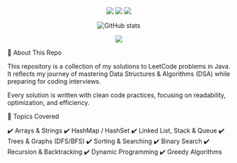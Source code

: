 <p align="center"> <img src="https://img.shields.io/badge/Language-Java-orange?style=flat-square&logo=java" /> <img src="https://img.shields.io/badge/Platform-LeetCode-blue?style=flat-square&logo=leetcode" /> <img src="https://img.shields.io/badge/DSA-Practice-success?style=flat-square&logo=github" /> </p>

<p align="center">
  <img src="https://github-readme-stats.vercel.app/api?username=your-username&show_icons=true&theme=radical" alt="GitHub stats" />
</p>

<p align="center">
  <img src="https://capsule-render.vercel.app/api?type=waving&color=0:ff9d76,100:fc6076&height=200&section=header&text=LeetCode%20DSA%20in%20Java&fontSize=40&fontColor=ffffff&animation=fadeIn&fontAlignY=35" />
</p>

📖 About This Repo

This repository is a collection of my solutions to LeetCode problems in Java.
It reflects my journey of mastering Data Structures & Algorithms (DSA) while preparing for coding interviews.

Every solution is written with clean code practices, focusing on readability, optimization, and efficiency.

🧩 Topics Covered

✔️ Arrays & Strings
✔️ HashMap / HashSet
✔️ Linked List, Stack & Queue
✔️ Trees & Graphs (DFS/BFS)
✔️ Sorting & Searching
✔️ Binary Search
✔️ Recursion & Backtracking
✔️ Dynamic Programming
✔️ Greedy Algorithms
